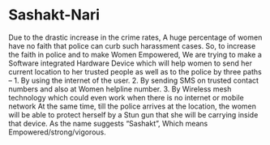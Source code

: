 # Sashakt-Nari
Due to the drastic increase in the crime rates, A huge percentage of women have no faith that police can curb such harassment cases. So, to increase the faith in police and to make Women Empowered, We are trying to make a Software integrated Hardware Device which will help women to send her current location to her trusted people as well as to the police by three paths – 1. By using the internet of the user. 2. By sending SMS on trusted contact numbers and also at Women helpline number. 3. By Wireless mesh technology which could even work when there is no internet or mobile network At the same time, till the police arrives at the location, the women will be able to protect herself by a Stun gun that she will be carrying inside that device. As the name suggests “Sashakt”, Which means Empowered/strong/vigorous. 

